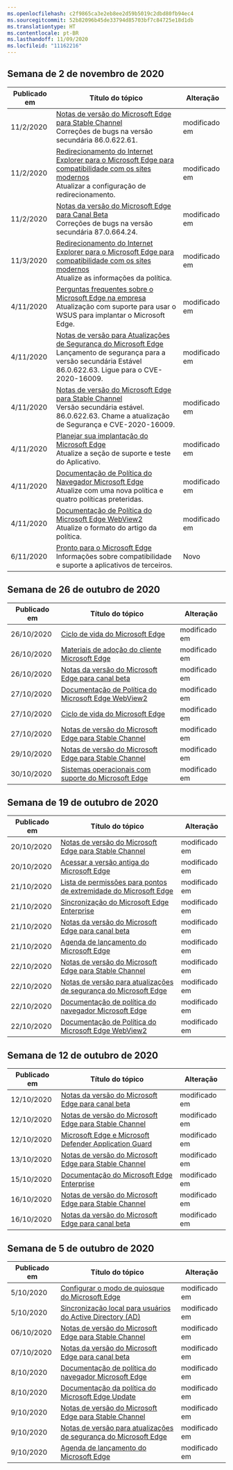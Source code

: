 ```yaml
---
ms.openlocfilehash: c2f9865ca3e2eb8ee2d59b5019c2dbd80fb94ec4
ms.sourcegitcommit: 52b82096b45de33794d85703bf7c84725e18d1db
ms.translationtype: HT
ms.contentlocale: pt-BR
ms.lasthandoff: 11/09/2020
ms.locfileid: "11162216"
---
```

<!-- This file is generated automatically each week. Changes made to this file will be overwritten.-->

## Semana de 2 de novembro de 2020


| Publicado em |Título do tópico | Alteração |
|------|------------|--------|
| 11/2/2020 | [Notas de versão do Microsoft Edge para Stable Channel](/DeployEdge/microsoft-edge-relnote-stable-channel)<br>Correções de bugs na versão secundária 86.0.622.61. | modificado em |
| 11/2/2020 | [Redirecionamento do Internet Explorer para o Microsoft Edge para compatibilidade com os sites modernos](/DeployEdge/edge-learnmore-neededge)<br>Atualizar a configuração de redirecionamento. | modificado em |
| 11/2/2020 | [Notas da versão do Microsoft Edge para Canal Beta](/DeployEdge/microsoft-edge-relnote-beta-channel)<br>Correções de bugs na versão secundária 87.0.664.24. | modificado em |
| 11/3/2020 | [Redirecionamento do Internet Explorer para o Microsoft Edge para compatibilidade com os sites modernos](/DeployEdge/edge-learnmore-neededge)<br>Atualize as informações da política. | modificado em |
| 4/11/2020 | [Perguntas frequentes sobre o Microsoft Edge na empresa](/DeployEdge/faqs-edge-in-the-enterprise)<br>Atualização com suporte para usar o WSUS para implantar o Microsoft Edge. | modificado em |
| 4/11/2020 | [Notas de versão para Atualizações de Segurança do Microsoft Edge](/DeployEdge/microsoft-edge-relnotes-security)<br>Lançamento de segurança para a versão secundária Estável 86.0.622.63. Ligue para o CVE-2020-16009. | modificado em |
| 4/11/2020 | [Notas de versão do Microsoft Edge para Stable Channel](/DeployEdge/microsoft-edge-relnote-stable-channel)<br>Versão secundária estável. 86.0.622.63. Chame a atualização de Segurança e CVE-2020-16009. | modificado em |
| 4/11/2020 | [Planejar sua implantação do Microsoft Edge](/DeployEdge/deploy-edge-plan-deployment)<br>Atualize a seção de suporte e teste do Aplicativo. | modificado em |
| 4/11/2020 | [Documentação de Política do Navegador Microsoft Edge](/DeployEdge/microsoft-edge-policies)<br>Atualize com uma nova política e quatro políticas preteridas. | modificado em |
| 4/11/2020 | [Documentação de Política do Microsoft Edge WebView2](/DeployEdge/microsoft-edge-webview-policies)<br>Atualize o formato do artigo da política. | modificado em |
| 6/11/2020 | [Pronto para o Microsoft Edge](/DeployEdge/deploy-edge-ready-for-edge)<br>Informações sobre compatibilidade e suporte a aplicativos de terceiros. | Novo |


## Semana de 26 de outubro de 2020


| Publicado em |Título do tópico | Alteração |
|------|------------|--------|
| 26/10/2020 | [Ciclo de vida do Microsoft Edge](/DeployEdge/microsoft-edge-support-lifecycle) | modificado em |
| 26/10/2020 | [Materiais de adoção do cliente Microsoft Edge](/DeployEdge/microsoft-edge-customer-adoption-kit) | modificado em |
| 26/10/2020 | [Notas da versão do Microsoft Edge para canal beta](/DeployEdge/microsoft-edge-relnote-beta-channel) | modificado em |
| 27/10/2020 | [Documentação de Política do Microsoft Edge WebView2](/DeployEdge/microsoft-edge-webview-policies) | modificado em |
| 27/10/2020 | [Ciclo de vida do Microsoft Edge](/DeployEdge/microsoft-edge-support-lifecycle) | modificado em |
| 27/10/2020 | [Notas de versão do Microsoft Edge para Stable Channel](/DeployEdge/microsoft-edge-relnote-stable-channel) | modificado em |
| 29/10/2020 | [Notas de versão do Microsoft Edge para Stable Channel](/DeployEdge/microsoft-edge-relnote-stable-channel) | modificado em |
| 30/10/2020 | [Sistemas operacionais com suporte do Microsoft Edge](/DeployEdge/microsoft-edge-supported-operating-systems) | modificado em |


## Semana de 19 de outubro de 2020


| Publicado em |Título do tópico | Alteração |
|------|------------|--------|
| 20/10/2020 | [Notas de versão do Microsoft Edge para Stable Channel](/DeployEdge/microsoft-edge-relnote-stable-channel) | modificado em |
| 20/10/2020 | [Acessar a versão antiga do Microsoft Edge](/DeployEdge/microsoft-edge-sysupdate-access-old-edge) | modificado em |
| 21/10/2020 | [Lista de permissões para pontos de extremidade do Microsoft Edge](/DeployEdge/microsoft-edge-security-endpoints) | modificado em |
| 21/10/2020 | [Sincronização do Microsoft Edge Enterprise](/DeployEdge/microsoft-edge-enterprise-sync) | modificado em |
| 21/10/2020 | [Notas da versão do Microsoft Edge para canal beta](/DeployEdge/microsoft-edge-relnote-beta-channel) | modificado em |
| 21/10/2020 | [Agenda de lançamento do Microsoft Edge](/DeployEdge/microsoft-edge-release-schedule) | modificado em |
| 22/10/2020 | [Notas de versão do Microsoft Edge para Stable Channel](/DeployEdge/microsoft-edge-relnote-stable-channel) | modificado em |
| 22/10/2020 | [Notas de versão para atualizações de segurança do Microsoft Edge](/DeployEdge/microsoft-edge-relnotes-security) | modificado em |
| 22/10/2020 | [Documentação de política do navegador Microsoft Edge](/DeployEdge/microsoft-edge-policies) | modificado em |
| 22/10/2020 | [Documentação de Política do Microsoft Edge WebView2](/DeployEdge/microsoft-edge-webview-policies) | modificado em |


## Semana de 12 de outubro de 2020


| Publicado em |Título do tópico | Alteração |
|------|------------|--------|
| 12/10/2020 | [Notas da versão do Microsoft Edge para canal beta](/DeployEdge/microsoft-edge-relnote-beta-channel) | modificado em |
| 12/10/2020 | [Notas de versão do Microsoft Edge para Stable Channel](/DeployEdge/microsoft-edge-relnote-stable-channel) | modificado em |
| 12/10/2020 | [Microsoft Edge e Microsoft Defender Application Guard](/DeployEdge/microsoft-edge-security-windows-defender-application-guard) | modificado em |
| 13/10/2020 | [Notas de versão do Microsoft Edge para Stable Channel](/DeployEdge/microsoft-edge-relnote-stable-channel) | modificado em |
| 15/10/2020 | [Documentação do Microsoft Edge Enterprise](/DeployEdge/index) | modificado em |
| 16/10/2020 | [Notas de versão do Microsoft Edge para Stable Channel](/DeployEdge/microsoft-edge-relnote-stable-channel) | modificado em |
| 16/10/2020 | [Notas da versão do Microsoft Edge para canal beta](/DeployEdge/microsoft-edge-relnote-beta-channel) | modificado em |


## Semana de 5 de outubro de 2020


| Publicado em |Título do tópico | Alteração |
|------|------------|--------|
| 5/10/2020 | [Configurar o modo de quiosque do Microsoft Edge](/DeployEdge/microsoft-edge-configure-kiosk-mode) | modificado em |
| 5/10/2020 | [Sincronização local para usuários do Active Directory (AD)](/DeployEdge/microsoft-edge-on-premises-sync) | modificado em |
| 06/10/2020 | [Notas de versão do Microsoft Edge para Stable Channel](/DeployEdge/microsoft-edge-relnote-stable-channel) | modificado em |
| 07/10/2020 | [Notas da versão do Microsoft Edge para canal beta](/DeployEdge/microsoft-edge-relnote-beta-channel) | modificado em |
| 8/10/2020 | [Documentação de política do navegador Microsoft Edge](/DeployEdge/microsoft-edge-policies) | modificado em |
| 8/10/2020 | [Documentação da política do Microsoft Edge Update](/DeployEdge/microsoft-edge-update-policies) | modificado em |
| 9/10/2020 | [Notas de versão do Microsoft Edge para Stable Channel](/DeployEdge/microsoft-edge-relnote-stable-channel) | modificado em |
| 9/10/2020 | [Notas de versão para atualizações de segurança do Microsoft Edge](/DeployEdge/microsoft-edge-relnotes-security) | modificado em |
| 9/10/2020 | [Agenda de lançamento do Microsoft Edge](/DeployEdge/microsoft-edge-release-schedule) | modificado em |
